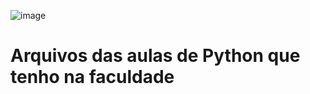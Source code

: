 ![image](https://github.com/beatrizveloso/python-course/assets/156534028/64e10b16-c101-4725-b93a-1e29e9248623)
# Arquivos das aulas de Python que tenho na faculdade
